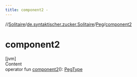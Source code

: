 ```yaml
---
title: component2 -
---
```

//[Solitaire](../../index.md)/[de.syntaktischer.zucker.Solitaire](../index.md)/[Peg](index.md)/[component2](component2.md)



# component2  
[jvm]  
Content  
operator fun [component2](component2.md)(): [PegType](../-peg-type/index.md)  



